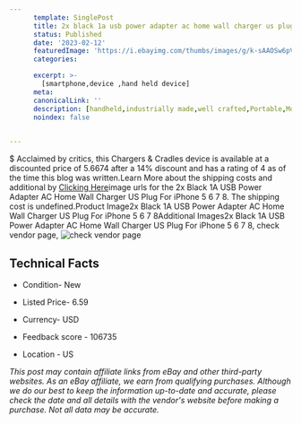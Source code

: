```yaml
---
      template: SinglePost
      title: 2x black 1a usb power adapter ac home wall charger us plug for iphone 5 6 7 8
      status: Published
      date: '2023-02-12'
      featuredImage: 'https://i.ebayimg.com/thumbs/images/g/k-sAAOSw6pVgbfsf/s-l225.jpg'
      categories: 

      excerpt: >-
        [smartphone,device ,hand held device]
      meta:
      canonicalLink: ''
      description: [handheld,industrially made,well crafted,Portable,Mobile,Compact,Convenient,Lightweight,Maneuverable,Man-portable,Miniature,Carriable,Hand-held,Light,Holdable,Transportable,Mobile device,Pocket-sized,On-the-go,Wireless,Cordless,Compact size,Convenient size, smartphone,device ,hand held device]
      noindex: false

        
---
```

$
    Acclaimed by critics, this Chargers & Cradles device is available at a discounted price of 5.6674 after a 14% discount and has a rating of 4 as of the time this blog was written.Learn More about the shipping costs and additional by [Clicking Here](https://www.ebay.com/itm/254932618550?hash=item3b5b2b0d36%3Ag%3Ak-sAAOSw6pVgbfsf&mkevt=1&mkcid=1&mkrid=711-53200-19255-0&campid=%253CePNCampaignId%253E&customid=%253CreferenceId%253E&toolid=10049)image urls for the 2x Black 1A USB Power Adapter AC Home Wall Charger US Plug For iPhone 5 6 7 8. The shipping cost is undefined.Product Image2x Black 1A USB Power Adapter AC Home Wall Charger US Plug For iPhone 5 6 7 8Additional Images2x Black 1A USB Power Adapter AC Home Wall Charger US Plug For iPhone 5 6 7 8, check vendor page, ![check vendor page](https://origin-galleryplus.ebayimg.com/ws/web/254932618550_2_0_1/225x225.jpg,https://origin-galleryplus.ebayimg.com/ws/web/254932618550_3_0_1/225x225.jpg,https://origin-galleryplus.ebayimg.com/ws/web/254932618550_4_0_1/225x225.jpg,https://origin-galleryplus.ebayimg.com/ws/web/254932618550_5_0_1/225x225.jpg,https://origin-galleryplus.ebayimg.com/ws/web/254932618550_6_0_1/225x225.jpg,https://origin-galleryplus.ebayimg.com/ws/web/254932618550_7_0_1/225x225.jpg,https://origin-galleryplus.ebayimg.com/ws/web/254932618550_8_0_1/225x225.jpg,https://origin-galleryplus.ebayimg.com/ws/web/254932618550_9_0_1/225x225.jpg,https://origin-galleryplus.ebayimg.com/ws/web/254932618550_10_0_1/225x225.jpg)
    
    

 ## Technical Facts 



     
      

 - Condition- New 


      

 - Listed Price- 6.59 


      

 - Currency- USD 


      

 - Feedback score - 106735 


      

 - Location - US 


      
      

 *_This post may contain affiliate links from eBay and other third-party websites. As an eBay affiliate, we earn from qualifying purchases. Although we do our best to keep the information up-to-date and accurate, please check the date and all details with the vendor's website before making a purchase. Not all data may be accurate._*



    
    
    
    
    